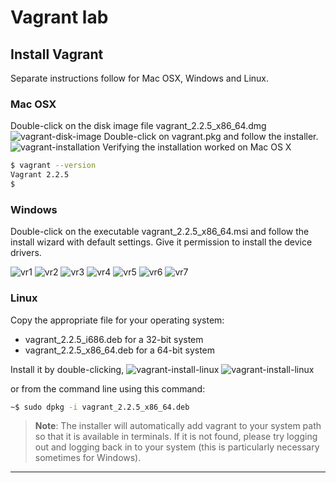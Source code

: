 # Vagrant lab #

## Install Vagrant ##

Separate instructions follow for Mac OSX, Windows and Linux.

### Mac OSX ###

Double-click on the disk image file vagrant_2.2.5_x86_64.dmg
![vagrant-disk-image](../images/vagrant-disk-image.png)
Double-click on vagrant.pkg and follow the installer.
![vagrant-installation](../images/vagrant-installation.png)
Verifying the installation worked on Mac OS X

~~~~bash
$ vagrant --version
Vagrant 2.2.5
$
~~~~

### Windows ###

Double-click on the executable vagrant_2.2.5_x86_64.msi and follow the install wizard with default settings. Give it permission to install the device drivers.

![vr1](../images/vr1.png)
![vr2](../images/vr2.png)
![vr3](../images/vr3.png)
![vr4](../images/vr4.png)
![vr5](../images/vr5.png)
![vr6](../images/vr6.png)
![vr7](../images/vr7.png)

### Linux ###

Copy the appropriate file for your operating system:

- vagrant_2.2.5_i686.deb for a 32-bit system
- vagrant_2.2.5_x86_64.deb for a 64-bit system

Install it by double-clicking,
![vagrant-install-linux](../images/vagrant-install-linux.png)
![vagrant-install-linux](../images/vagrant-install-linux1.png)

or from the command line using this command:

~~~~bash
~$ sudo dpkg -i vagrant_2.2.5_x86_64.deb
~~~~

> **Note**:
  The installer will automatically add vagrant to your system path so that it is available in terminals. If it is not found, please try logging out and logging back in to your system (this is particularly necessary sometimes for Windows).

----
